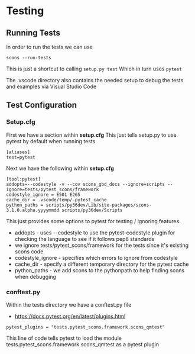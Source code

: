 # Testing

## Running Tests

In order to run the tests we can use
```
scons --run-tests
```

This is just a shortcut to calling `setup.py test`
Which in turn uses `pytest`

The .vscode directory also contains the needed setup to debug the tests and examples via Visual Studio Code


## Test Configuration

### Setup.cfg

First we have a section within **setup.cfg**
This just tells setup.py to use pytest by default when running tests
```
[aliases]
test=pytest
```

Next we have the following within **setup.cfg**
```
[tool:pytest]
addopts=--codestyle -v --cov scons_gbd_docs --ignore=scripts --ignore=tests/pytest_scons/framework
codestyle_ignore = E501 E265
cache_dir = .vscode/temp/.pytest_cache
python_paths = scripts/py36dev/Lib/site-packages/scons-3.1.0.alpha.yyyymmdd scripts/py36dev/Scripts
```

This just provides some options to pytest for testing / ignoring features.

  * addopts - uses --codestyle to use the pytest-codestyle plugin for checking the language
    to see if it follows pep8 standards
  * we ignore tests/pytest_scons/framework for the tests since it's existing scons code
  * codestyle_ignore - specifies which errors to ignore from codestyle
  * cache_dir - specify a different temporary directory for the pytest cache
  * python_paths - we add scons to the pythonpath to help finding scons when debugging

### conftest.py

Within the tests directory we have a conftest.py file

  * https://docs.pytest.org/en/latest/plugins.html

```
pytest_plugins = "tests.pytest_scons.framework.scons_qmtest"
```

This line of code tells pytest to load the module tests.pytest_scons.framework.scons_qmtest as a pytest plugin

